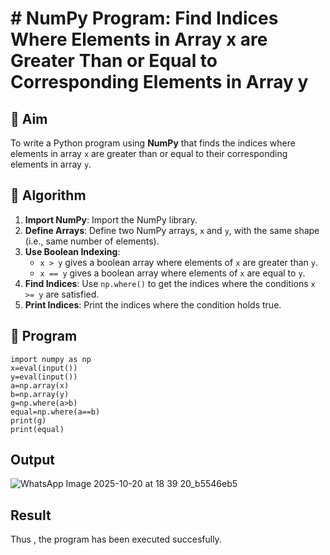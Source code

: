 # # NumPy Program: Find Indices Where Elements in Array x are Greater Than or Equal to Corresponding Elements in Array y

## 🎯 Aim
To write a Python program using **NumPy** that finds the indices where elements in array `x` are greater than or equal to their corresponding elements in array `y`.

## 🧠 Algorithm
1. **Import NumPy**: Import the NumPy library.
2. **Define Arrays**: Define two NumPy arrays, `x` and `y`, with the same shape (i.e., same number of elements).
3. **Use Boolean Indexing**: 
   - `x > y` gives a boolean array where elements of `x` are greater than `y`.
   - `x == y` gives a boolean array where elements of `x` are equal to `y`.
4. **Find Indices**: Use `np.where()` to get the indices where the conditions `x >= y` are satisfied.
5. **Print Indices**: Print the indices where the condition holds true.

## 🧾 Program
~~~
import numpy as np
x=eval(input())
y=eval(input())
a=np.array(x)
b=np.array(y)
g=np.where(a>b)
equal=np.where(a==b)
print(g)
print(equal)
~~~

## Output
![WhatsApp Image 2025-10-20 at 18 39 20_b5546eb5](https://github.com/user-attachments/assets/53d089ac-2d75-42ec-8270-831ad94bbb27)

## Result
Thus , the program has been executed succesfully.
